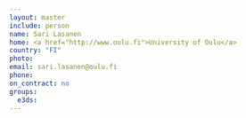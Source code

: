 ```yaml
---
layout: master
include: person
name: Sari Lasanen
home: <a href="http://www.oulu.fi">University of Oulu</a>
country: "FI"
photo:
email: sari.lasanen@oulu.fi
phone:
on_contract: no
groups:
  e3ds:
---
```

